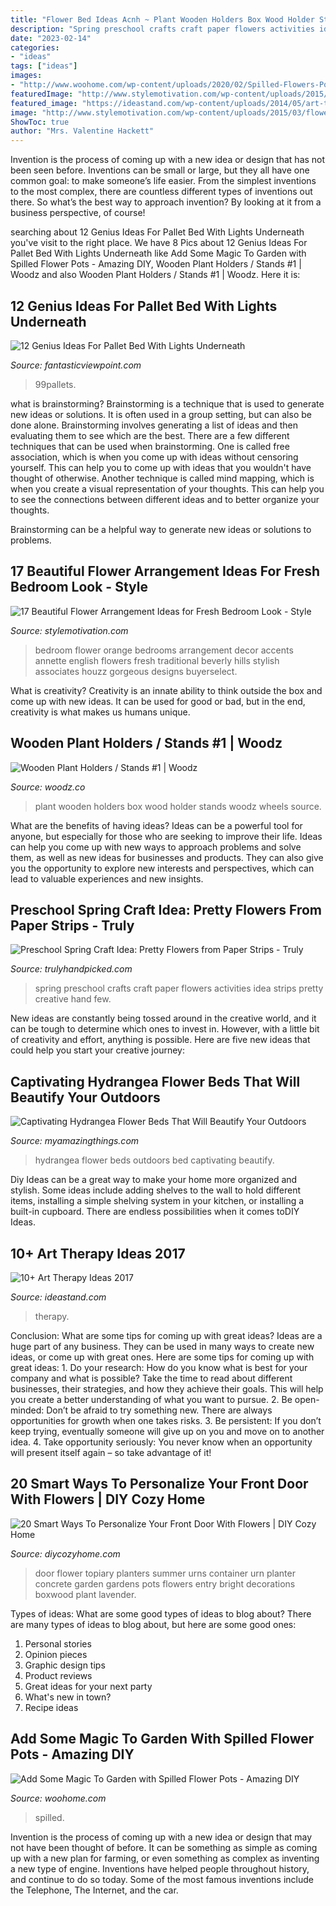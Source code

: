 ```yaml
---
title: "Flower Bed Ideas Acnh ~ Plant Wooden Holders Box Wood Holder Stands Woodz Wheels Source"
description: "Spring preschool crafts craft paper flowers activities idea strips pretty creative hand few"
date: "2023-02-14"
categories:
- "ideas"
tags: ["ideas"]
images:
- "http://www.woohome.com/wp-content/uploads/2020/02/Spilled-Flowers-Pots-13.jpg"
featuredImage: "http://www.stylemotivation.com/wp-content/uploads/2015/03/flower-bedroom-6.jpg"
featured_image: "https://ideastand.com/wp-content/uploads/2014/05/art-therapy-ideas/12-art-therapy-ideas.jpg"
image: "http://www.stylemotivation.com/wp-content/uploads/2015/03/flower-bedroom-6.jpg"
ShowToc: true
author: "Mrs. Valentine Hackett"
---
```



Invention is the process of coming up with a new idea or design that has not been seen before. Inventions can be small or large, but they all have one common goal: to make someone’s life easier. From the simplest inventions to the most complex, there are countless different types of inventions out there. So what’s the best way to approach invention? By looking at it from a business perspective, of course!

	

		
searching about 12 Genius Ideas For Pallet Bed With Lights Underneath you've visit to the right place. We have 8 Pics about 12 Genius Ideas For Pallet Bed With Lights Underneath like Add Some Magic To Garden with Spilled Flower Pots - Amazing DIY, Wooden Plant Holders / Stands #1 | Woodz and also Wooden Plant Holders / Stands #1 | Woodz. Here it is:
		
    
## 12 Genius Ideas For Pallet Bed With Lights Underneath

<img loading=lazy src="http://www.fantasticviewpoint.com/wp-content/uploads/2016/08/pallet-bed-with-lights-634x737.jpg" onerror="this.onerror=null;this.src='https://tse2.mm.bing.net/th?id=OIP.h-MOXpMzMfvGBYgIgBwU3wHaIn&amp;pid=15.1';" alt="12 Genius Ideas For Pallet Bed With Lights Underneath">

_Source: fantasticviewpoint.com_

>99pallets. 

	

what is brainstorming?
Brainstorming is a technique that is used to generate new ideas or solutions. It is often used in a group setting, but can also be done alone. Brainstorming involves generating a list of ideas and then evaluating them to see which are the best.
There are a few different techniques that can be used when brainstorming. One is called free association, which is when you come up with ideas without censoring yourself. This can help you to come up with ideas that you wouldn't have thought of otherwise. Another technique is called mind mapping, which is when you create a visual representation of your thoughts. This can help you to see the connections between different ideas and to better organize your thoughts.

Brainstorming can be a helpful way to generate new ideas or solutions to problems.

    
## 17 Beautiful Flower Arrangement Ideas For Fresh Bedroom Look - Style

<img loading=lazy src="http://www.stylemotivation.com/wp-content/uploads/2015/03/flower-bedroom-6.jpg" onerror="this.onerror=null;this.src='https://tse1.mm.bing.net/th?id=OIP.lQDg-ROU6LMkS31k26e08AHaLE&amp;pid=15.1';" alt="17 Beautiful Flower Arrangement Ideas for Fresh Bedroom Look - Style">

_Source: stylemotivation.com_

>bedroom flower orange bedrooms arrangement decor accents annette english flowers fresh traditional beverly hills stylish associates houzz gorgeous designs buyerselect. 

	

What is creativity?
Creativity is an innate ability to think outside the box and come up with new ideas. It can be used for good or bad, but in the end, creativity is what makes us humans unique.

    
## Wooden Plant Holders / Stands #1 | Woodz

<img loading=lazy src="http://www.woodz.co/wp-content/uploads/2017/02/Wooden-plant-holders-WOODZ-9.jpg" onerror="this.onerror=null;this.src='https://tse3.mm.bing.net/th?id=OIP.jjuzAWfvHYJtmWgkSxgTZgHaJ5&amp;pid=15.1';" alt="Wooden Plant Holders / Stands #1 | Woodz">

_Source: woodz.co_

>plant wooden holders box wood holder stands woodz wheels source. 

	

What are the benefits of having ideas?
Ideas can be a powerful tool for anyone, but especially for those who are seeking to improve their life. Ideas can help you come up with new ways to approach problems and solve them, as well as new ideas for businesses and products. They can also give you the opportunity to explore new interests and perspectives, which can lead to valuable experiences and new insights.

    
## Preschool Spring Craft Idea: Pretty Flowers From Paper Strips - Truly

<img loading=lazy src="https://trulyhandpicked.com/wp-content/uploads/2019/03/spring-crafts-preschool-creative-art-ideas-creative-maxx-ideas-155176719084ngk.jpg" onerror="this.onerror=null;this.src='https://tse3.mm.bing.net/th?id=OIP.zPVK2-HgtX4V3H_qHjAztgHaNK&amp;pid=15.1';" alt="Preschool Spring Craft Idea: Pretty Flowers from Paper Strips - Truly">

_Source: trulyhandpicked.com_

>spring preschool crafts craft paper flowers activities idea strips pretty creative hand few. 

	

New ideas are constantly being tossed around in the creative world, and it can be tough to determine which ones to invest in. However, with a little bit of creativity and effort, anything is possible. Here are five new ideas that could help you start your creative journey:  

    
## Captivating Hydrangea Flower Beds That Will Beautify Your Outdoors

<img loading=lazy src="https://myamazingthings.com/wp-content/uploads/2017/04/outdoors.png" onerror="this.onerror=null;this.src='https://tse3.mm.bing.net/th?id=OIP.9K2sNem8sGW3adn9uqeXSgHaLB&amp;pid=15.1';" alt="Captivating Hydrangea Flower Beds That Will Beautify Your Outdoors">

_Source: myamazingthings.com_

>hydrangea flower beds outdoors bed captivating beautify. 

	

Diy Ideas can be a great way to make your home more organized and stylish. Some ideas include adding shelves to the wall to hold different items, installing a simple shelving system in your kitchen, or installing a built-in cupboard. There are endless possibilities when it comes toDIY Ideas.

    
## 10+ Art Therapy Ideas 2017

<img loading=lazy src="https://ideastand.com/wp-content/uploads/2014/05/art-therapy-ideas/12-art-therapy-ideas.jpg" onerror="this.onerror=null;this.src='https://tse1.mm.bing.net/th?id=OIP.7hIxjGXegd7aaFnlzaj2qAHaLc&amp;pid=15.1';" alt="10+ Art Therapy Ideas 2017">

_Source: ideastand.com_

>therapy. 

	

Conclusion: What are some tips for coming up with great ideas?
Ideas are a huge part of any business. They can be used in many ways to create new ideas, or come up with great ones. Here are some tips for coming up with great ideas: 1. Do your research: How do you know what is best for your company and what is possible? Take the time to read about different businesses, their strategies, and how they achieve their goals. This will help you create a better understanding of what you want to pursue. 2. Be open-minded: Don’t be afraid to try something new. There are always opportunities for growth when one takes risks. 3. Be persistent: If you don’t keep trying, eventually someone will give up on you and move on to another idea. 4. Take opportunity seriously: You never know when an opportunity will present itself again – so take advantage of it! 
    
## 20 Smart Ways To Personalize Your Front Door With Flowers | DIY Cozy Home

<img loading=lazy src="http://diycozyhome.com/wp-content/uploads/2016/03/bright-topiary.jpg" onerror="this.onerror=null;this.src='https://tse1.mm.bing.net/th?id=OIP.Ot4xpNmAyhU2JEJif7xV3wHaLq&amp;pid=15.1';" alt="20 Smart Ways To Personalize Your Front Door With Flowers | DIY Cozy Home">

_Source: diycozyhome.com_

>door flower topiary planters summer urns container urn planter concrete garden gardens pots flowers entry bright decorations boxwood plant lavender. 

	

Types of ideas: What are some good types of ideas to blog about?
There are many types of ideas to blog about, but here are some good ones:
1. Personal stories 
2. Opinion pieces 
3. Graphic design tips 
4. Product reviews 
5. Great ideas for your next party 
6. What's new in town? 
7. Recipe ideas 

    
## Add Some Magic To Garden With Spilled Flower Pots - Amazing DIY

<img loading=lazy src="http://www.woohome.com/wp-content/uploads/2020/02/Spilled-Flowers-Pots-13.jpg" onerror="this.onerror=null;this.src='https://tse4.mm.bing.net/th?id=OIP.a5VJPFyQYM2lTf21j1uN1gHaNK&amp;pid=15.1';" alt="Add Some Magic To Garden with Spilled Flower Pots - Amazing DIY">

_Source: woohome.com_

>spilled. 

	

Invention is the process of coming up with a new idea or design that may not have been thought of before. It can be something as simple as coming up with a new plan for farming, or even something as complex as inventing a new type of engine. Inventions have helped people throughout history, and continue to do so today. Some of the most famous inventions include the Telephone, The Internet, and the car.


